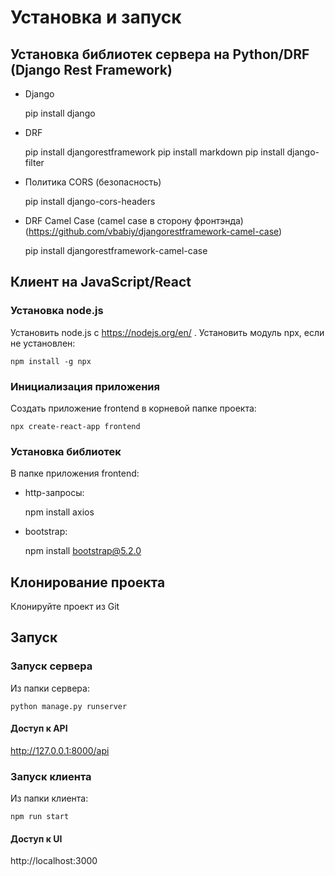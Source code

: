 # Установка и запуск

## Установка библиотек сервера на Python/DRF (Django Rest Framework)
- Django


    pip install django

- DRF


    pip install djangorestframework
    pip install markdown
    pip install django-filter

- Политика CORS (безопасность)


    pip install django-cors-headers

- DRF Camel Case (camel case в сторону фронтэнда) (https://github.com/vbabiy/djangorestframework-camel-case)


    pip install djangorestframework-camel-case

## Клиент на JavaScript/React
### Установка node.js 
Установить node.js с https://nodejs.org/en/ .
Установить модуль npx, если не установлен:

    npm install -g npx
### Инициализация приложения
Создать приложение frontend в корневой папке проекта:

    npx create-react-app frontend
### Установка библиотек
В папке приложения frontend:
- http-запросы:


    npm install axios

- bootstrap:


    npm install bootstrap@5.2.0

## Клонирование проекта
Клонируйте проект из Git 

## Запуск
### Запуск сервера
Из папки сервера:

    python manage.py runserver
#### Доступ к API
http://127.0.0.1:8000/api

### Запуск клиента
Из папки клиента:

    npm run start
#### Доступ к UI
http://localhost:3000